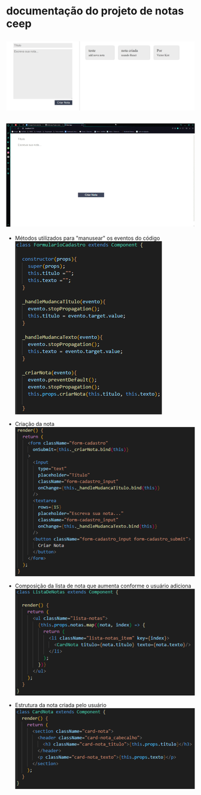 # documentação do projeto de notas ceep

## ![img do projeto](./img/interface.png)

## ![gif do projeto](./img/React-App.gif)

* Métodos utilizados para "manusear" os eventos do código
![img das funcoes FormularioCadastro](./img/FormularioCadastro_metodos.png)

* Criação da nota 
![img das funcoes FormularioCadastro](./img/FormularioCadastro_render.png)

* Composição da lista de nota que aumenta conforme o usuário adiciona
![img da ListaDeNotas](./img/ListaDeNotas.png)

* Estrutura da nota criada pelo usuário
![img do Card da Card](./img/CardNota.png)
